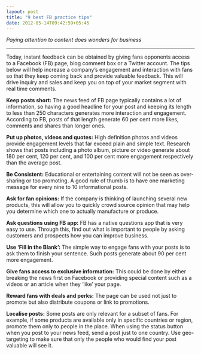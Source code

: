 ```yaml
---
layout: post
title: "9 best FB practice tips"
date: 2012-05-14T09:42:59+05:45
---
```


*Paying attention to content does wonders for business*

---

Today, instant feedback can be obtained by giving fans opponents access to a Facebook (FB) page, blog comment box or a Twitter account. The tips below will help increase a company’s engagement and interaction with fans so that they keep coming back and provide valuable feedback. This will drive inquiry and sales and keep you on top of your market segment with real time comments.

**Keep posts short:** The news feed of FB page typically contains a lot of information, so having a good headline for your post and keeping its length to less than 250 characters generates more interaction and engagement. According to FB, posts of that length generate 60 per cent more likes, comments and shares than longer ones.

**Put up photos, videos and quotes:** High definition photos and videos provide engagement levels that far exceed plain and simple text. Research shows that posts including a photo album, picture or video generate about 180 per cent, 120 per cent, and 100 per cent more engagement respectively than the average post.

**Be Consistent:** Educational or entertaining content will not be seen as over-sharing or too promoting. A good rule of thumb is to have one marketing message for every nine to 10 informational posts.

**Ask for fan opinions:** If the company is thinking of launching several new products, this will allow you to quickly crowd source opinion that may help you determine which one to actually manufacture or produce.

**Ask questions using FB app:** FB has a native questions app that is very easy to use. Through this, find out what is important to people by asking customers and prospects how you can improve business.

**Use ‘Fill in the Blank’:** The simple way to engage fans with your posts is to ask them to finish your sentence. Such posts generate about 90 per cent more engagement.

**Give fans access to exclusive information:** This could be done by either breaking the news first on Facebook or providing special content such as a videos or an article when they ‘like’ your page.

**Reward fans with deals and perks:** The page can be used not just to promote but also distribute coupons or link to promotions.

**Localise posts:** Some posts are only relevant for a subset of fans. For example, if some products are available only in specific countries or region, promote them only to people in the place. When using the status button when you post to your news feed, send a post just to one country. Use geo-targeting to make sure that only the people who would find your post valuable will see it.
